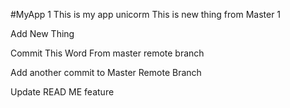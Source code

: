 #MyApp
1
This is my app unicorm
This is new thing from Master
1

Add New Thing

Commit This Word From master remote branch

Add another commit to Master Remote Branch

Update READ ME feature
